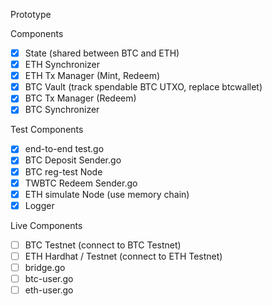 Prototype

Components

- [x] State (shared between BTC and ETH)
- [x] ETH Synchronizer
- [x] ETH Tx Manager (Mint, Redeem)
- [x] BTC Vault (track spendable BTC UTXO, replace btcwallet)
- [x] BTC Tx Manager (Redeem)
- [x] BTC Synchronizer

Test Components

- [x] end-to-end test.go
- [x] BTC Deposit Sender.go
- [x] BTC reg-test Node
- [x] TWBTC Redeem Sender.go
- [x] ETH simulate Node (use memory chain)
- [x] Logger

Live Components

- [ ] BTC Testnet (connect to BTC Testnet)
- [ ] ETH Hardhat / Testnet (connect to ETH Testnet)
- [ ] bridge.go
- [ ] btc-user.go
- [ ] eth-user.go